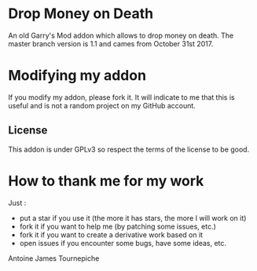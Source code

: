 # Drop Money on Death
An old Garry's Mod addon which allows to drop money on death.
The master branch version is 1.1 and cames from October 31st 2017.

# Modifying my addon

If you modify my addon, please fork it. It will indicate to me that this is useful and is not a random project on my GitHub account.

## License

This addon is under GPLv3 so respect the terms of the license to be good.

# How to thank me for my work

Just :
- put a star if you use it (the more it has stars, the more I will work on it)
- fork it if you want to help me (by patching some issues, etc.)
- fork it if you want to create a derivative work based on it
- open issues if you encounter some bugs, have some ideas, etc.

Antoine James Tournepiche
